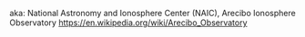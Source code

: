 aka: National Astronomy and Ionosphere Center (NAIC), Arecibo Ionosphere Observatory
https://en.wikipedia.org/wiki/Arecibo_Observatory

